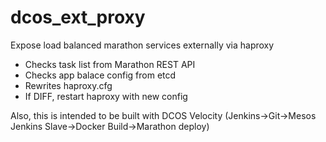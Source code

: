 # dcos_ext_proxy
Expose load balanced marathon services externally via haproxy

- Checks task list from Marathon REST API
- Checks app balace config from etcd
- Rewrites haproxy.cfg
- If DIFF, restart haproxy with new config

Also, this is intended to be built with DCOS Velocity (Jenkins->Git->Mesos Jenkins Slave->Docker Build->Marathon deploy)
